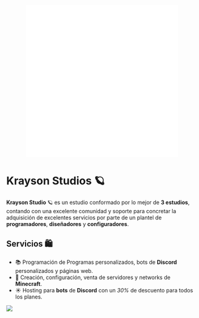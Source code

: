 <p align="center">
  <img src= "https://github.com/KraysonStudios/.github/blob/main/assets/Krayson%20Studios.png" alt= "logo" style= "width: 400px; height: 400px;"> </img>
</p>

# Krayson Studios 🪐

**Krayson Studio** 🪐 es un estudio conformado por lo mejor de **3 estudios**, contando con una excelente comunidad y soporte para concretar la adquisición de excelentes servicios por parte de un plantel de **programadores**, **diseñadores** y **configuradores**.

## Servicios 🛍️

- 📚  Programación de Programas personalizados, bots de __**Discord**__ personalizados y páginas web.
- 🧸  Creación, configuración, venta de servidores y networks de __**Minecraft**__.
- ☀️  Hosting para __**bots**__ de __**Discord**__ con un *30%* de descuento para todos los planes.

<!---
Discord Markdown Badge API
https://github.com/gitlimes/discord-md-badge?
-->
[![](https://dcbadge.limes.pink/api/server/https://discord.com/invite/DWfuQRsxwb)](https://discord.com/invite/DWfuQRsxwb)
